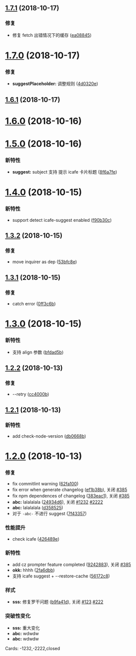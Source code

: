 ## [1.7.1](http://gitlab.baidu.com/be-fe/cz-conventional-changelog-befe/compare/v1.7.0...v1.7.1) (2018-10-17)

### 修复

- 修复 fetch 出错情况下的缓存 ([ea08845](http://gitlab.baidu.com/be-fe/cz-conventional-changelog-befe/commit/ea08845))

# [1.7.0](http://gitlab.baidu.com/be-fe/cz-conventional-changelog-befe/compare/v1.6.1...v1.7.0) (2018-10-17)

### 修复

- **suggestPlaceholder:** 调整规则 ([4d0320e](http://gitlab.baidu.com/be-fe/cz-conventional-changelog-befe/commit/4d0320e))

## [1.6.1](http://gitlab.baidu.com/be-fe/cz-conventional-changelog-befe/compare/v1.6.0...v1.6.1) (2018-10-17)

# [1.6.0](http://gitlab.baidu.com/be-fe/cz-conventional-changelog-befe/compare/v1.5.0...v1.6.0) (2018-10-16)

# [1.5.0](http://gitlab.baidu.com/be-fe/cz-conventional-changelog-befe/compare/v1.4.0...v1.5.0) (2018-10-16)

### 新特性

- **suggest:** subject 支持 提示 icafe 卡片标题 ([8f6a7fe](http://gitlab.baidu.com/be-fe/cz-conventional-changelog-befe/commit/8f6a7fe))

# [1.4.0](http://gitlab.baidu.com/be-fe/cz-conventional-changelog-befe/compare/v1.3.2...v1.4.0) (2018-10-15)

### 新特性

- support detect icafe-suggest enabled ([f90b30c](http://gitlab.baidu.com/be-fe/cz-conventional-changelog-befe/commit/f90b30c))

## [1.3.2](http://gitlab.baidu.com/be-fe/cz-conventional-changelog-befe/compare/v1.3.1...v1.3.2) (2018-10-15)

### 修复

- move inquirer as dep ([53bfc8e](http://gitlab.baidu.com/be-fe/cz-conventional-changelog-befe/commit/53bfc8e))

## [1.3.1](http://gitlab.baidu.com/be-fe/cz-conventional-changelog-befe/compare/v1.3.0...v1.3.1) (2018-10-15)

### 修复

- catch error ([0ff3c6b](http://gitlab.baidu.com/be-fe/cz-conventional-changelog-befe/commit/0ff3c6b))

# [1.3.0](http://gitlab.baidu.com/be-fe/cz-conventional-changelog-befe/compare/v1.2.2...v1.3.0) (2018-10-15)

### 新特性

- 支持 align 参数 ([bfdad5b](http://gitlab.baidu.com/be-fe/cz-conventional-changelog-befe/commit/bfdad5b))

## [1.2.2](http://gitlab.baidu.com/be-fe/cz-conventional-changelog-befe/compare/v1.2.1...v1.2.2) (2018-10-13)

### 修复

- --retry ([cc4000b](http://gitlab.baidu.com/be-fe/cz-conventional-changelog-befe/commit/cc4000b))

## [1.2.1](http://gitlab.baidu.com/be-fe/cz-conventional-changelog-befe/compare/v1.2.0...v1.2.1) (2018-10-13)

### 新特性

- add check-node-version ([db0668b](http://gitlab.baidu.com/be-fe/cz-conventional-changelog-befe/commit/db0668b))

# [1.2.0](http://gitlab.baidu.com/be-fe/cz-conventional-changelog-befe/compare/9242883...v1.2.0) (2018-10-13)

### 修复

- fix commitlint warning ([62fa100](http://gitlab.baidu.com/be-fe/cz-conventional-changelog-befe/commit/62fa100))
- fix error when generate changelog ([ef1b38b](http://gitlab.baidu.com/be-fe/cz-conventional-changelog-befe/commit/ef1b38b)), 关闭 [#385](http://newicafe.baidu.com/issue/befe-erp-385/show)
- fix npm dependences of changelog ([383eac1](http://gitlab.baidu.com/be-fe/cz-conventional-changelog-befe/commit/383eac1)), 关闭 [#385](http://newicafe.baidu.com/issue/befe-erp-385/show)
- **abc:** lalalalala ([24934d6](http://gitlab.baidu.com/be-fe/cz-conventional-changelog-befe/commit/24934d6)), 关闭 [#1232](http://newicafe.baidu.com/issue/befe-erp-1232/show) [#2222](http://newicafe.baidu.com/issue/befe-erp-2222/show)
- **abc:** lalalalala ([d358525](http://gitlab.baidu.com/be-fe/cz-conventional-changelog-befe/commit/d358525))
- 对于 `-abc-` 不进行 suggest ([7f43357](http://gitlab.baidu.com/be-fe/cz-conventional-changelog-befe/commit/7f43357))

### 性能提升

- check icafe ([426489e](http://gitlab.baidu.com/be-fe/cz-conventional-changelog-befe/commit/426489e))

### 新特性

- add cz prompter feature completed ([9242883](http://gitlab.baidu.com/be-fe/cz-conventional-changelog-befe/commit/9242883)), 关闭 [#385](http://newicafe.baidu.com/issue/befe-erp-385/show)
- **okk:** hhhh ([2fa6dbb](http://gitlab.baidu.com/be-fe/cz-conventional-changelog-befe/commit/2fa6dbb))
- 支持 icafe suggest + --restore-cache ([56172c8](http://gitlab.baidu.com/be-fe/cz-conventional-changelog-befe/commit/56172c8))

### 样式

- **sss:** 修复罗干问题 ([b9fa41d](http://gitlab.baidu.com/be-fe/cz-conventional-changelog-befe/commit/b9fa41d)), 关闭 [#123](http://newicafe.baidu.com/issue/befe-erp-123/show) [#222](http://newicafe.baidu.com/issue/befe-erp-222/show)

### 突破性变化

- **sss:** 重大变化
- **abc:** wdwdw
- **abc:** wdwdw

Cards: -1232,-2222,closed
